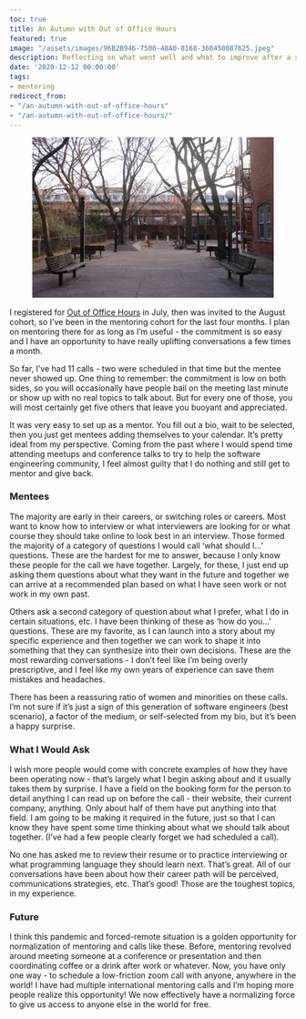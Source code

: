 ```yaml
---
toc: true
title: An Autumn with Out of Office Hours
featured: true
image: "/assets/images/96B2B946-7500-48A0-8168-360450087625.jpeg"
description: Reflecting on what went well and what to improve after a season of mentoring brand new software engineers.
date: '2020-12-12 00:00:00'
tags:
- mentoring
redirect_from:
- "/an-autumn-with-out-of-office-hours"
- "/an-autumn-with-out-of-office-hours/"
---
```


<figure class="kg-card kg-image-card"><img src="/assets/images/96B2B946-7500-48A0-8168-360450087625.jpeg" /></figure>

I registered for [Out of Office Hours](https://www.outofofficehours.com) in July, then was invited to the August cohort, so I’ve been in the mentoring cohort for the last four months. I plan on mentoring there for as long as I’m useful - the commitment is so easy and I have an opportunity to have really uplifting conversations a few times a month.

So far, I’ve had 11 calls - two were scheduled in that time but the mentee never showed up. One thing to remember: the commitment is low on both sides, so you will occasionally have people bail on the meeting last minute or show up with no real topics to talk about. But for every one of those, you will most certainly get five others that leave you buoyant and appreciated.

It was very easy to set up as a mentor. You fill out a bio, wait to be selected, then you just get mentees adding themselves to your calendar. It’s pretty ideal from my perspective. Coming from the past where I would spend time attending meetups and conference talks to try to help the software engineering community, I feel almost guilty that I do nothing and still get to mentor and give back.

### Mentees

The majority are early in their careers, or switching roles or careers. Most want to know how to interview or what interviewers are looking for or what course they should take online to look best in an interview. Those formed the majority of a category of questions I would call ‘what should I…’ questions. These are the hardest for me to answer, because I only know these people for the call we have together. Largely, for these, I just end up asking them questions about what they want in the future and together we can arrive at a recommended plan based on what I have seen work or not work in my own past.

Others ask a second category of question about what I prefer, what I do in certain situations, etc. I have been thinking of these as ‘how do you…’ questions. These are my favorite, as I can launch into a story about my specific experience and then together we can work to shape it into something that they can synthesize into their own decisions. These are the most rewarding conversations - I don’t feel like I’m being overly prescriptive, and I feel like my own years of experience can save them mistakes and headaches.

There has been a reassuring ratio of women and minorities on these calls. I’m not sure if it’s just a sign of this generation of software engineers (best scenario), a factor of the medium, or self-selected from my bio, but it’s been a happy surprise.

### What I Would Ask

I wish more people would come with concrete examples of how they have been operating now - that’s largely what I begin asking about and it usually takes them by surprise. I have a field on the booking form for the person to detail anything I can read up on before the call - their website, their current company, anything. Only about half of them have put anything into that field. I am going to be making it required in the future, just so that I can know they have spent some time thinking about what we should talk about together. (I’ve had a few people clearly forget we had scheduled a call).

No one has asked me to review their resume or to practice interviewing or what programming language they should learn next. That’s great. All of our conversations have been about how their career path will be perceived, communications strategies, etc. That’s good! Those are the toughest topics, in my experience.

### Future

I think this pandemic and forced-remote situation is a golden opportunity for normalization of mentoring and calls like these. Before, mentoring revolved around meeting someone at a conference or presentation and then coordinating coffee or a drink after work or whatever. Now, you have only one way - to schedule a low-friction zoom call with anyone, anywhere in the world! I have had multiple international mentoring calls and I’m hoping more people realize this opportunity! We now effectively have a normalizing force to give us access to anyone else in the world for free.

